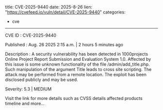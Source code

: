  
title: CVE-2025-9440
date: 2025-8-26
lien: "https://cvefeed.io/vuln/detail/CVE-2025-9440"
categories:
  - cve
---

CVE ID : CVE-2025-9440

Published :  Aug. 26
2025
2:15 a.m. | 2 hours
5 minutes ago

Description : A security vulnerability has been detected in 1000projects Online Project Report Submission and Evaluation System 1.0. Affected by this issue is some unknown functionality of the file /admin/add_title.php. Such manipulation of the argument Title leads to cross site scripting. The attack may be performed from a remote location. The exploit has been disclosed publicly and may be used.

Severity: 5.3 | MEDIUM

Visit the link for more details
such as CVSS details
affected products
timeline
and more...
